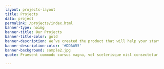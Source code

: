 ```yaml
---
layout: projects-layout
title: Projects
data: project
permalink: /projects/index.html
banner-type: noimg
banner-title: Our Projects
banner-title-color: gold
banner-description: We’ve created the product that will help your startup to look even better. We’ve created the product that will help your startup to look even better.
banner-description-color: '#DDAA55'
banner-background: sample2.jpg
quote: Praesent commodo cursus magna, vel scelerisque nisl consectetur et. Donec ullamcorper nulla non metus auctor fringilla. Duis mollis, est non commodo luctus, nisi erat porttitor ligula, eget lacinia odio sem nec elit.

---
```

